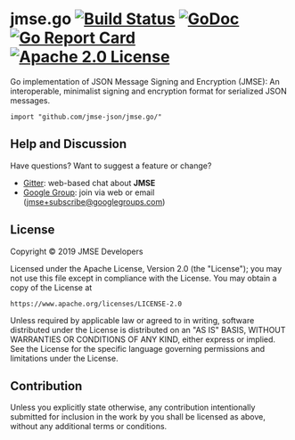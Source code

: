 # jmse.go [![Build Status][build-image]][build-link] [![GoDoc][godoc-image]][godoc-link] [![Go Report Card][goreport-image]][goreport-link] [![Apache 2.0 License][license-image]][license-link]

Go implementation of JSON Message Signing and Encryption (JMSE):
An interoperable, minimalist signing and encryption format for serialized
JSON messages.

```
import "github.com/jmse-json/jmse.go/"
```

## Help and Discussion

Have questions? Want to suggest a feature or change?

* [Gitter]: web-based chat about **JMSE**
* [Google Group]: join via web or email ([jmse+subscribe@googlegroups.com])

## License

Copyright © 2019 JMSE Developers

Licensed under the Apache License, Version 2.0 (the "License");
you may not use this file except in compliance with the License.
You may obtain a copy of the License at

    https://www.apache.org/licenses/LICENSE-2.0

Unless required by applicable law or agreed to in writing, software
distributed under the License is distributed on an "AS IS" BASIS,
WITHOUT WARRANTIES OR CONDITIONS OF ANY KIND, either express or implied.
See the License for the specific language governing permissions and
limitations under the License.

## Contribution

Unless you explicitly state otherwise, any contribution intentionally
submitted for inclusion in the work by you shall be licensed as above,
without any additional terms or conditions.

[//]: # (badges)

[build-image]: https://travis-ci.com/jmse-json/jmse.go.svg?branch=develop
[build-link]: http://travis-ci.com/jmse-json/jmse.go
[godoc-image]: https://godoc.org/github.com/jmse-json/jmse.go?status.svg
[godoc-link]: https://godoc.org/github.com/jmse-json/jmse.go
[goreport-image]: https://goreportcard.com/badge/github.com/jmse-json/jmse.go
[goreport-link]: https://goreportcard.com/report/github.com/jmse-json/jmse.go
[license-image]: https://img.shields.io/badge/license-Apache2.0-blue.svg
[license-link]: https://github.com/jmse-json/jmse.js/blob/master/LICENSE

[//]: # (general links)

[Gitter]: https://gitter.im/jmse-json/Lobby
[Google Group]: https://groups.google.com/forum/#!forum/jmse
[jmse+subscribe@googlegroups.com]: mailto:jmse+subscribe@googlegroups.com
